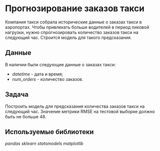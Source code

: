 
# Прогнозирование заказов такси

Компания такси собрала исторические данные о заказах такси в аэропортах. Чтобы привлекать больше водителей в период пиковой нагрузки, нужно спрогнозировать количество заказов такси на следующий час. Строится модель для такого предсказания.

## Данные

В наличии были следующие данные о заказах такси:
- *datetime* - дата и время;
- *num_orders* - количество заказов.

## Задача

Построить модель для предсказания количества заказов такси на следующий час. Значение метрики RMSE на тестовой выборке должно быть не больше 48.

## Используемые библиотеки
*pandas* *sklearn* *statsmodels* *matplotlib*
